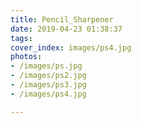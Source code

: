 ```yaml
---
title: Pencil_Sharpener
date: 2019-04-23 01:38:37
tags:
cover_index: images/ps4.jpg
photos:
- /images/ps.jpg
- /images/ps2.jpg
- /images/ps3.jpg
- /images/ps4.jpg

---
```

